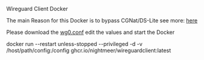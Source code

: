 Wireguard Client Docker

The main Reason for this Docker is to bypass CGNat/DS-Lite see more: [here](https://github.com/NightMeer/Bypass-CGNAT)

Please download the [wg0.conf](https://raw.githubusercontent.com/NightMeer/WireguardClient-Docker/main/wg0.conf) edit the values and start the Docker

docker run --restart unless-stopped --privileged -d -v /host/path/config:/config ghcr.io/nightmeer/wireguardclient:latest
